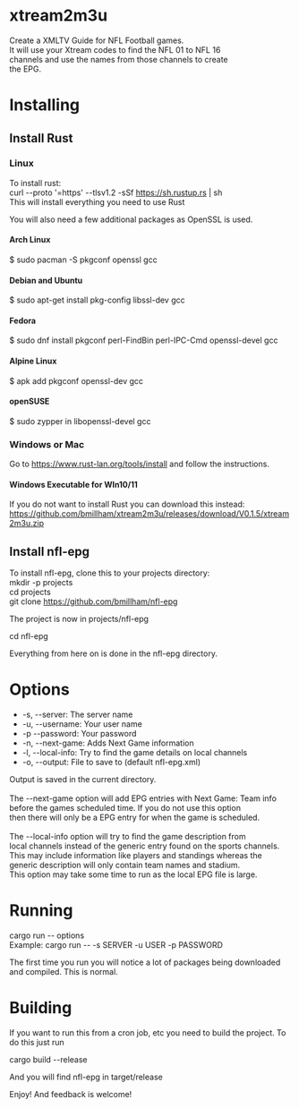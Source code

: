# xtream2m3u
Create a XMLTV Guide for NFL Football games.\
It will use your Xtream codes to find the NFL 01 to NFL 16 \
channels and use the names from those channels to create\
the EPG.

# Installing

## Install Rust

### Linux
To install rust:\
curl --proto '=https' --tlsv1.2 -sSf https://sh.rustup.rs | sh\
This will install everything you need to use Rust

You will also need a few additional packages as OpenSSL is used.

#### Arch Linux
$ sudo pacman -S pkgconf openssl gcc

#### Debian and Ubuntu
$ sudo apt-get install pkg-config libssl-dev gcc

#### Fedora
$ sudo dnf install pkgconf perl-FindBin perl-IPC-Cmd openssl-devel gcc

#### Alpine Linux
$ apk add pkgconf openssl-dev gcc

#### openSUSE
$ sudo zypper in libopenssl-devel gcc


### Windows or Mac

Go to https://www.rust-lan.org/tools/install and follow the instructions.

#### Windows Executable for WIn10/11

If you do not want to install Rust you can download this instead:\
https://github.com/bmillham/xtream2m3u/releases/download/V0.1.5/xtream2m3u.zip

## Install nfl-epg

To install nfl-epg, clone this to your projects directory:\
mkdir -p projects\
cd projects\
git clone https://github.com/bmillham/nfl-epg

The project is now in projects/nfl-epg

cd nfl-epg

Everything from here on is done in the nfl-epg directory.

# Options
+ -s, --server: The server name
+ -u, --username: Your user name
+ -p --password: Your password
+ -n, --next-game: Adds Next Game information
+ -l, --local-info: Try to find the game details on local channels
+ -o, --output: File to save to (default nfl-epg.xml)

Output is saved in the current directory.\
\
The --next-game option will add EPG entries with Next Game: Team info\
before the games scheduled time. If you do not use this option\
then there will only be a EPG entry for when the game is scheduled.\
\
The --local-info option will try to find the game description from\
local channels instead of the generic entry found on the sports channels.\
This may include information like players and standings whereas the\
generic description will only contain team names and stadium.\
This option may take some time to run as the local EPG file is large.

# Running

cargo run -- options\
Example: cargo run -- -s SERVER -u USER -p PASSWORD

The first time you run you will notice a lot of packages being downloaded and compiled.
This is normal.

# Building
If you want to run this from a cron job, etc you need to build the project. To do this just run

cargo build --release

And you will find nfl-epg in target/release

Enjoy! And feedback is welcome!
